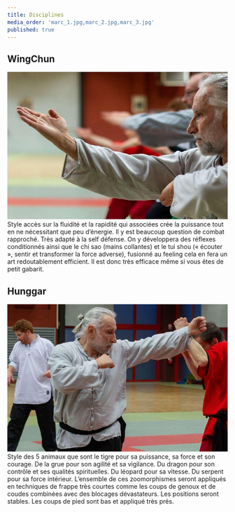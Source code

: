 ```yaml
---
title: Disciplines
media_order: 'marc_1.jpg,marc_2.jpg,marc_3.jpg'
published: true
---
```


## WingChun

![marc_1](marc_1.jpg?cropResize=250,250&classes=float-right)Style accès sur la fluidité et la rapidité qui associées crée la puissance tout en ne nécessitant que peu d’énergie. Il y est beaucoup question de combat rapproché. Très adapté à la self défense. On y développera des réflexes conditionnés ainsi que le chi sao (mains collantes) et le tui shou (« écouter », sentir et transformer la force adverse), fusionné au feeling cela en fera un art redoutablement efficient. Il est donc très efficace même si vous êtes de petit gabarit.

## Hunggar

![marc_2](marc_2.jpg?cropResize=250,250&classes=float-right)Style des 5 animaux que sont le tigre pour sa puissance, sa force et son courage. De la grue pour son agilité et sa vigilance. Du dragon pour son contrôle et ses qualités spirituelles. Du léopard pour sa vitesse. Du serpent pour sa force intérieur. L’ensemble de ces zoomorphismes seront appliqués en techniques de frappe très courtes comme les coups de genoux et de coudes combinées avec des blocages dévastateurs. Les positions seront stables. Les coups de pied sont bas et appliqué très prés.